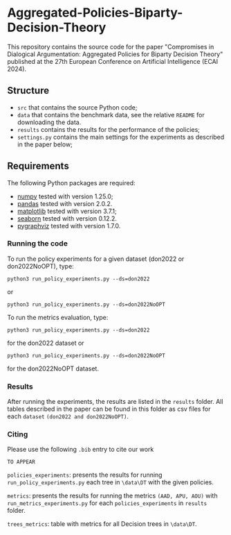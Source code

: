 # Aggregated-Policies-Biparty-Decision-Theory
This repository contains the source code for the paper "Compromises in Dialogical Argumentation: Aggregated Policies for Biparty Decision Theory" published at the 27th European Conference on Artificial Intelligence (ECAI 2024).

## Structure
- `src` that contains the source Python code;
- `data` that contains the benchmark data, see the relative `README` for downloading the data.
- `results` contains the results for the performance of the policies;
- `settings.py` contains the main settings for the experiments as described in the paper below;



## Requirements
The following Python packages are required:

-   [numpy](http://www.numpy.org/) tested with version 1.25.0;
-   [pandas](https://pandas.pydata.org/) tested with version 2.0.2.
-   [matplotlib](https://matplotlib.org/) tested with version 3.7.1;
-   [seaborn](https://seaborn.pydata.org/) tested with version 0.12.2.
-   [pygraphviz](https://pypi.org/project/pygraphviz/) tested with version 1.7.0.




### Running the code

To run the policy experiments for a given dataset (don2022 or don2022NoOPT), type:
```
python3 run_policy_experiments.py --ds=don2022
```
or
```
python3 run_policy_experiments.py --ds=don2022NoOPT
```

To run the metrics evaluation, type:
```
python3 run_policy_experiments.py --ds=don2022
```
for the don2022 dataset or
```
python3 run_policy_experiments.py --ds=don2022NoOPT
```
for the don2022NoOPT dataset. 

### Results
After running the experiments, the results are listed in the `results` folder. All tables described in the paper
can be found in this folder as csv files for each `dataset` `(don2022 and don2022NoOPT)`. 

### Citing
Please use the following `.bib` entry to cite our work
```
TO APPEAR
```

`policies_experiments`: presents the results for running `run_policy_experiments.py` each tree in `\data\DT` with the given 
policies.

`metrics`: presents the results for running the metrics `(AAD, APU, AOU)` with `run_metrics_experiments.py` for each `policies_experiments` in `results` folder.

`trees_metrics`: table with metrics for all Decision trees in `\data\DT`.
